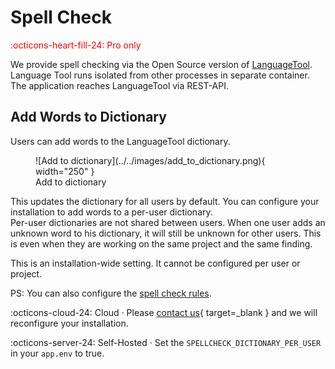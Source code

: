 # Spell Check
<span style="color:red;">:octicons-heart-fill-24: Pro only</span>

We provide spell checking via the Open Source version of [LanguageTool](https://github.com/languagetool-org/languagetool). Language Tool runs isolated from other processes in separate container. The application reaches LanguageTool via REST-API.

## Add Words to Dictionary
Users can add words to the LanguageTool dictionary.

<figure markdown>
  ![Add to dictionary](../../images/add_to_dictionary.png){ width="250" }
  <figcaption>Add to dictionary</figcaption>
</figure>

This updates the dictionary for all users by default. You can configure your installation to add words to a per-user dictionary.  
Per-user dictionaries are not shared between users. When one user adds an unknown word to his dictionary, it will still be unknown for other users. This is even when they are working on the same project and the same finding.

This is an installation-wide setting. It cannot be configured per user or project.

PS: You can also configure the [spell check rules](../../setup/configuration.md#spell-check).

:octicons-cloud-24: Cloud · Please [contact us](../../contact-us.md){ target=_blank } and we will reconfigure your installation.

:octicons-server-24: Self-Hosted · Set the `SPELLCHECK_DICTIONARY_PER_USER` in your `app.env` to true.
